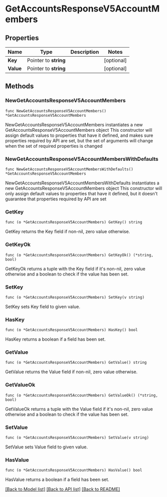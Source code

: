 # GetAccountsResponseV5AccountMembers

## Properties

Name | Type | Description | Notes
------------ | ------------- | ------------- | -------------
**Key** | Pointer to **string** |  | [optional] 
**Value** | Pointer to **string** |  | [optional] 

## Methods

### NewGetAccountsResponseV5AccountMembers

`func NewGetAccountsResponseV5AccountMembers() *GetAccountsResponseV5AccountMembers`

NewGetAccountsResponseV5AccountMembers instantiates a new GetAccountsResponseV5AccountMembers object
This constructor will assign default values to properties that have it defined,
and makes sure properties required by API are set, but the set of arguments
will change when the set of required properties is changed

### NewGetAccountsResponseV5AccountMembersWithDefaults

`func NewGetAccountsResponseV5AccountMembersWithDefaults() *GetAccountsResponseV5AccountMembers`

NewGetAccountsResponseV5AccountMembersWithDefaults instantiates a new GetAccountsResponseV5AccountMembers object
This constructor will only assign default values to properties that have it defined,
but it doesn't guarantee that properties required by API are set

### GetKey

`func (o *GetAccountsResponseV5AccountMembers) GetKey() string`

GetKey returns the Key field if non-nil, zero value otherwise.

### GetKeyOk

`func (o *GetAccountsResponseV5AccountMembers) GetKeyOk() (*string, bool)`

GetKeyOk returns a tuple with the Key field if it's non-nil, zero value otherwise
and a boolean to check if the value has been set.

### SetKey

`func (o *GetAccountsResponseV5AccountMembers) SetKey(v string)`

SetKey sets Key field to given value.

### HasKey

`func (o *GetAccountsResponseV5AccountMembers) HasKey() bool`

HasKey returns a boolean if a field has been set.

### GetValue

`func (o *GetAccountsResponseV5AccountMembers) GetValue() string`

GetValue returns the Value field if non-nil, zero value otherwise.

### GetValueOk

`func (o *GetAccountsResponseV5AccountMembers) GetValueOk() (*string, bool)`

GetValueOk returns a tuple with the Value field if it's non-nil, zero value otherwise
and a boolean to check if the value has been set.

### SetValue

`func (o *GetAccountsResponseV5AccountMembers) SetValue(v string)`

SetValue sets Value field to given value.

### HasValue

`func (o *GetAccountsResponseV5AccountMembers) HasValue() bool`

HasValue returns a boolean if a field has been set.


[[Back to Model list]](../README.md#documentation-for-models) [[Back to API list]](../README.md#documentation-for-api-endpoints) [[Back to README]](../README.md)


